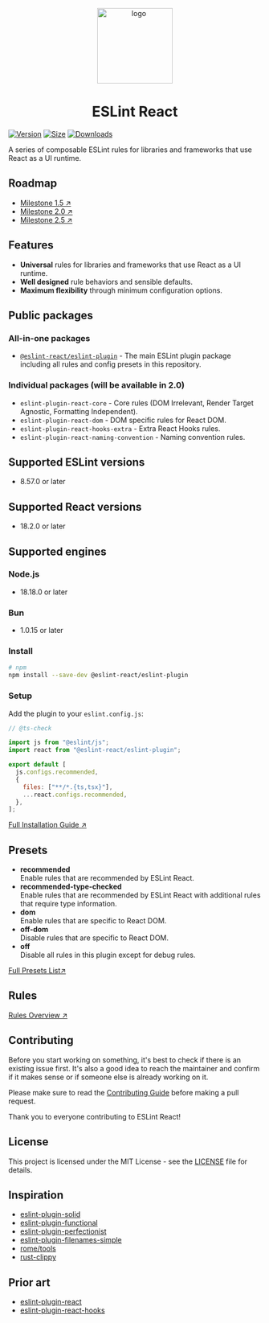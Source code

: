 <p align="center"><img src="https://eslint-react.xyz/logo.svg" alt="logo" width="150" /></p>

<h1 align="center" alt="title">ESLint React</h1>

[![Version](https://img.shields.io/npm/v/@eslint-react/eslint-plugin?style=flat&colorA=000000&colorB=000000)](https://npmjs.com/package/@eslint-react/eslint-plugin)
[![Size](https://img.shields.io/bundlephobia/minzip/@eslint-react/eslint-plugin?label=gzip&style=flat&colorA=000000&colorB=000000)](https://bundlephobia.com/package/@eslint-react/eslint-plugin)
[![Downloads](https://img.shields.io/npm/dt/@eslint-react/eslint-plugin.svg?style=flat&colorA=000000&colorB=000000)](https://npmjs.com/package/@eslint-react/eslint-plugin)

A series of composable ESLint rules for libraries and frameworks that use React as a UI runtime.

## Roadmap

- [Milestone 1.5 ↗](https://eslint-react.xyz/roadmap#milestone-15)
- [Milestone 2.0 ↗](https://eslint-react.xyz/roadmap#milestone-20)
- [Milestone 2.5 ↗](https://eslint-react.xyz/roadmap#milestone-25-draft)

## Features

- **Universal** rules for libraries and frameworks that use React as a UI runtime.
- **Well designed** rule behaviors and sensible defaults.
- **Maximum flexibility** through minimum configuration options.

## Public packages

### All-in-one packages

- [`@eslint-react/eslint-plugin`](https://www.npmjs.com/package/@eslint-react/eslint-plugin) - The main ESLint plugin package including all rules and config presets in this repository.

### Individual packages (will be available in 2.0)

- `eslint-plugin-react-core` - Core rules (DOM Irrelevant, Render Target Agnostic, Formatting Independent).
- `eslint-plugin-react-dom` - DOM specific rules for React DOM.
- `eslint-plugin-react-hooks-extra` - Extra React Hooks rules.
- `eslint-plugin-react-naming-convention` - Naming convention rules.

## Supported ESLint versions

- 8.57.0 or later

## Supported React versions

- 18.2.0 or later

## Supported engines

### Node.js

- 18.18.0 or later

### Bun

- 1.0.15 or later

### Install

```sh
# npm
npm install --save-dev @eslint-react/eslint-plugin
```

### Setup

Add the plugin to your `eslint.config.js`:

```js
// @ts-check

import js from "@eslint/js";
import react from "@eslint-react/eslint-plugin";

export default [
  js.configs.recommended,
  {
    files: ["**/*.{ts,tsx}"],
    ...react.configs.recommended,
  },
];
```

[Full Installation Guide ↗](https://eslint-react.xyz/docs/installation)

## Presets

- **recommended**\
  Enable rules that are recommended by ESLint React.
- **recommended-type-checked**\
  Enable rules that are recommended by ESLint React with additional rules that require type information.
- **dom**\
  Enable rules that are specific to React DOM.
- **off-dom**\
  Disable rules that are specific to React DOM.
- **off**\
  Disable all rules in this plugin except for debug rules.

[Full Presets List↗](https://eslint-react.xyz/presets/overview)

## Rules

[Rules Overview ↗](https://eslint-react.xyz/rules/overview)

## Contributing

Before you start working on something, it's best to check if there is an existing issue first. It's also a good idea to reach the maintainer and confirm if it makes sense or if someone else is already working on it.

Please make sure to read the [Contributing Guide](./.github/CONTRIBUTING.md) before making a pull request.

Thank you to everyone contributing to ESLint React!

## License

This project is licensed under the MIT License - see the [LICENSE](LICENSE) file for details.

## Inspiration

- [eslint-plugin-solid](https://github.com/solidjs-community/eslint-plugin-solid)
- [eslint-plugin-functional](https://github.com/eslint-functional/eslint-plugin-functional)
- [eslint-plugin-perfectionist](https://github.com/azat-io/eslint-plugin-perfectionist)
- [eslint-plugin-filenames-simple](https://github.com/epaew/eslint-plugin-filenames-simple)
- [rome/tools](https://github.com/rome/tools)
- [rust-clippy](https://github.com/rust-lang/rust-clippy)

## Prior art

- [eslint-plugin-react](https://github.com/jsx-eslint/eslint-plugin-react)
- [eslint-plugin-react-hooks](https://github.com/facebook/react/tree/main/packages/eslint-plugin-react-hooks)
